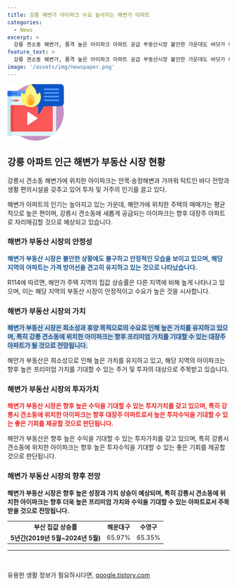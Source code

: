```yaml
---
title: 강릉 해변가 아이파크 수요 높아지는 해변가 아파트
categories:
  - News
excerpt: >
  강릉 견소동 해변가, 품격 높은 아이파크 아파트 공급 부동산시장 불안한 가운데도 바닷가 아파트는 안정적. 부산 평균 가격 대비 해운대, 수영구 등 해안가 아파트 가격 높아지며 수요 계속 유입. 해안가 아파트 5년간 상승률 높아 강릉 견소동에 신규 아파트 공급. 아이파크는 탁트인 바다와 핫플레이스 커피거리 등 생활 편의한 위치 소개. 5,400세대 대단지로 강릉의 대표적인 대장주 아파트로 예상. 2026년 8월 입주 예정.
feature_text: >
  강릉 견소동 해변가, 품격 높은 아이파크 아파트 공급 부동산시장 불안한 가운데도 바닷가 아파트는 안정적. 부산 평균 가격 대비 해운대, 수영구 등 해안가 아파트 가격 높아지며 수요 계속 유입. 해안가 아파트 5년간 상승률 높아 강릉 견소동에 신규 아파트 공급. 아이파크는 탁트인 바다와 핫플레이스 커피거리 등 생활 편의한 위치 소개. 5,400세대 대단지로 강릉의 대표적인 대장주 아파트로 예상. 2026년 8월 입주 예정.
image: '/assets/img/newspaper.png'
---
```


<p><img src="/assets/img/news.png" alt="rentncar 속보" /></p>

<h2 data-ke-size="size26">강릉 아파트 인근 해변가 부동산 시장 현황</h2>

<p>강릉시 견소동 해변가에 위치한 아이파크는 안목·송정해변과 가까워 탁트인 바다 전망과 생활 편의시설을 갖추고 있어 투자 및 거주의 인기를 끌고 있다.</p>

<p data-ke-size="size16">해변가 아파트의 인기는 높아지고 있는 가운데, 해안가에 위치한 주택의 매매가는 평균적으로 높은 편이며, 강릉시 견소동에 새롭게 공급되는 아이파크는 향후 대장주 아파트로 자리매김할 것으로 예상되고 있습니다.</p>

<h3>해변가 부동산 시장의 안정성</h3>

<p><b><span style="color: #1a5490;">해변가 부동산 시장은 불안한 상황에도 불구하고 안정적인 모습을 보이고 있으며, 해당 지역의 아파트는 가격 방어선을 견고히 유지하고 있는 것으로 나타났습니다.</span></b></p>

<p data-ke-size="size16">R114에 따르면, 해안가 주택 지역의 집값 상승률은 다른 지역에 비해 높게 나타나고 있으며, 이는 해당 지역의 부동산 시장이 안정적이고 수요가 높은 것을 시사합니다.</p>

<h3>해변가 부동산 시장의 가치</h3>

<p><b><span style="background-color: #21538527; color: #1a5490;">해변가 부동산 시장은 희소성과 휴양 목적으로의 수요로 인해 높은 가치를 유지하고 있으며, 특히 강릉 견소동에 위치한 아이파크는 향후 프리미엄 가치를 기대할 수 있는 대장주 아파트가 될 것으로 전망됩니다.</span></b></p>

<p data-ke-size="size16">해안가 부동산은 희소성으로 인해 높은 가치를 유지하고 있고, 해당 지역의 아이파크는 향후 높은 프리미엄 가치를 기대할 수 있는 주거 및 투자의 대상으로 주목받고 있습니다.</p>

<h3>해변가 부동산 시장의 투자가치</h3>

<p><b><span style="color: #ee2323;">해변가 부동산 시장은 향후 높은 수익을 기대할 수 있는 투자가치를 갖고 있으며, 특히 강릉시 견소동에 위치한 아이파크는 향후 대장주 아파트로서 높은 투자수익을 기대할 수 있는 좋은 기회를 제공할 것으로 판단됩니다.</span></b></p>

<p data-ke-size="size16">해안가 부동산은 향후 높은 수익을 기대할 수 있는 투자가치를 갖고 있으며, 특히 강릉시 견소동에 위치한 아이파크는 향후 높은 투자수익을 기대할 수 있는 좋은 기회를 제공할 것으로 판단됩니다.</p>

<h3>해변가 부동산 시장의 향후 전망</h3>

<p><b>해변가 부동산 시장은 향후 높은 성장과 가치 상승이 예상되며, 특히 강릉시 견소동에 위치한 아이파크는 향후 더욱 높은 프리미엄 가치와 수익을 기대할 수 있는 아파트로서 주목받을 것으로 전망됩니다.</b></p>

<table>
    <tbody>
        <tr>
            <td style="text-align: center; height: 17px;"><b>부산 집값 상승률</b></td>
            <td style="text-align: center; height: 17px;"><b>해운대구</b></td>
            <td style="text-align: center; height: 17px;"><b>수영구</b></td>
        </tr>
        <tr>
            <td style="text-align: center; height: 17px;"><b>5년간(2019년 5월~2024년 5월)</b></td>
            <td style="text-align: center; height: 17px;">65.97%</td>
            <td style="text-align: center; height: 17px;">65.35%</td>
        </tr>
    </tbody>
</table>

<hr>

<p data-ke-size="size16">&nbsp;</p>
유용한 생활 정보가 필요하시다면, <a href="https://qoogle.tistory.com" rel="dofollow">qoogle.tistory.com</a>


